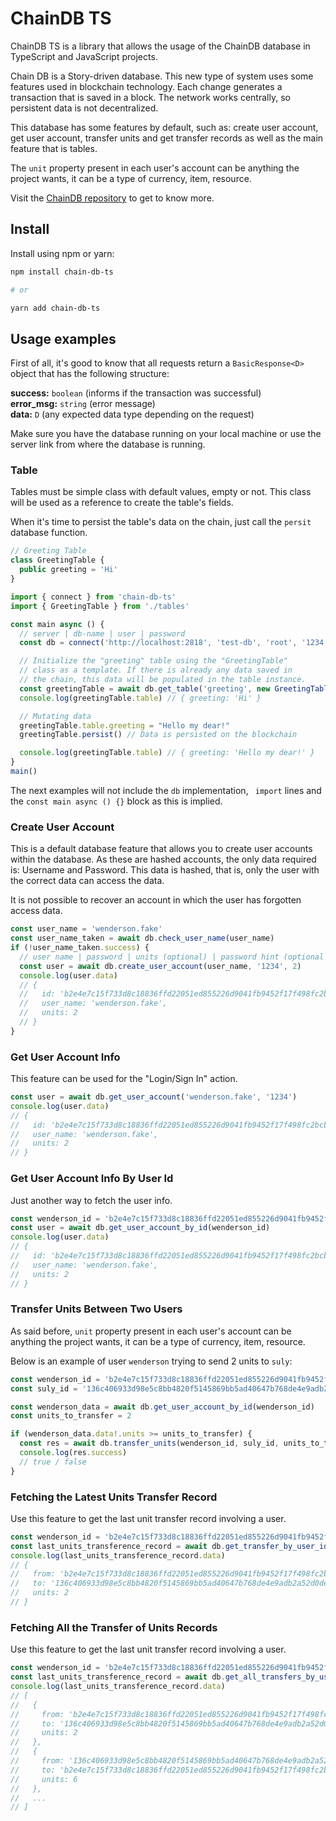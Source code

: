 # ChainDB TS

ChainDB TS is a library that allows the usage of the ChainDB database in TypeScript and JavaScript projects.

Chain DB is a Story-driven database. This new type of system uses some features used in blockchain technology. Each change generates a transaction that is saved in a block. The network works centrally, so persistent data is not decentralized.

This database has some features by default, such as: create user account, get user account, transfer units and get transfer records as well as the main feature that is tables.

The `unit` property present in each user's account can be anything the project wants, it can be a type of currency, item, resource.

Visit the [ChainDB repository](https://github.com/wpdas/chain-db) to get to know more.

## Install

Install using npm or yarn:

```sh
npm install chain-db-ts

# or

yarn add chain-db-ts
```

## Usage examples

First of all, it's good to know that all requests return a `BasicResponse<D>` object that has the following structure:

**success:** `boolean` (informs if the transaction was successful) <br/>
**error_msg:** `string` (error message) <br/>
**data:** `D` (any expected data type depending on the request) <br/>

Make sure you have the database running on your local machine or use the server link from where the database is running.

### Table

Tables must be simple class with default values, empty or not. This class will be used as a reference to create the table's fields.

When it's time to persist the table's data on the chain, just call the `persit` database function.

```ts
// Greeting Table
class GreetingTable {
  public greeting = 'Hi'
}
```

```ts
import { connect } from 'chain-db-ts'
import { GreetingTable } from './tables'

const main async () {
  // server | db-name | user | password
  const db = connect('http://localhost:2818', 'test-db', 'root', '1234')

  // Initialize the "greeting" table using the "GreetingTable"
  // class as a template. If there is already any data saved in
  // the chain, this data will be populated in the table instance.
  const greetingTable = await db.get_table('greeting', new GreetingTable())
  console.log(greetingTable.table) // { greeting: 'Hi' }

  // Mutating data
  greetingTable.table.greeting = "Hello my dear!"
  greetingTable.persist() // Data is persisted on the blockchain

  console.log(greetingTable.table) // { greeting: 'Hello my dear!' }
}
main()
```

The next examples will not include the `db` implementation, ` import` lines and the `const main async () {}` block as this is implied.

### Create User Account

This is a default database feature that allows you to create user accounts within the database. As these are hashed accounts, the only data required is: Username and Password. This data is hashed, that is, only the user with the correct data can access the data.

It is not possible to recover an account in which the user has forgotten access data.

```ts
const user_name = 'wenderson.fake'
const user_name_taken = await db.check_user_name(user_name)
if (!user_name_taken.success) {
  // user name | password | units (optional) | password hint (optional - may be used in the future versions)
  const user = await db.create_user_account(user_name, '1234', 2)
  console.log(user.data)
  // {
  //   id: 'b2e4e7c15f733d8c18836ffd22051ed855226d9041fb9452f17f498fc2bcbce3',
  //   user_name: 'wenderson.fake',
  //   units: 2
  // }
}
```

### Get User Account Info

This feature can be used for the "Login/Sign In" action.

```ts
const user = await db.get_user_account('wenderson.fake', '1234')
console.log(user.data)
// {
//   id: 'b2e4e7c15f733d8c18836ffd22051ed855226d9041fb9452f17f498fc2bcbce3',
//   user_name: 'wenderson.fake',
//   units: 2
// }
```

### Get User Account Info By User Id

Just another way to fetch the user info.

```ts
const wenderson_id = 'b2e4e7c15f733d8c18836ffd22051ed855226d9041fb9452f17f498fc2bcbce3'
const user = await db.get_user_account_by_id(wenderson_id)
console.log(user.data)
// {
//   id: 'b2e4e7c15f733d8c18836ffd22051ed855226d9041fb9452f17f498fc2bcbce3',
//   user_name: 'wenderson.fake',
//   units: 2
// }
```

### Transfer Units Between Two Users

As said before, `unit` property present in each user's account can be anything the project wants, it can be a type of currency, item, resource.

Below is an example of user `wenderson` trying to send 2 units to `suly`:

```ts
const wenderson_id = 'b2e4e7c15f733d8c18836ffd22051ed855226d9041fb9452f17f498fc2bcbce3'
const suly_id = '136c406933d98e5c8bb4820f5145869bb5ad40647b768de4e9adb2a52d0dea2f'

const wenderson_data = await db.get_user_account_by_id(wenderson_id)
const units_to_transfer = 2

if (wenderson_data.data!.units >= units_to_transfer) {
  const res = await db.transfer_units(wenderson_id, suly_id, units_to_transfer)
  console.log(res.success)
  // true / false
}
```

### Fetching the Latest Units Transfer Record

Use this feature to get the last unit transfer record involving a user.

```ts
const wenderson_id = 'b2e4e7c15f733d8c18836ffd22051ed855226d9041fb9452f17f498fc2bcbce3'
const last_units_transference_record = await db.get_transfer_by_user_id(wenderson_id)
console.log(last_units_transference_record.data)
// {
//   from: 'b2e4e7c15f733d8c18836ffd22051ed855226d9041fb9452f17f498fc2bcbce3',
//   to: '136c406933d98e5c8bb4820f5145869bb5ad40647b768de4e9adb2a52d0dea2f',
//   units: 2
// }
```

### Fetching All the Transfer of Units Records

Use this feature to get the last unit transfer record involving a user.

```ts
const wenderson_id = 'b2e4e7c15f733d8c18836ffd22051ed855226d9041fb9452f17f498fc2bcbce3'
const last_units_transference_record = await db.get_all_transfers_by_user_id(wenderson_id)
console.log(last_units_transference_record.data)
// [
//   {
//     from: 'b2e4e7c15f733d8c18836ffd22051ed855226d9041fb9452f17f498fc2bcbce3',
//     to: '136c406933d98e5c8bb4820f5145869bb5ad40647b768de4e9adb2a52d0dea2f',
//     units: 2
//   },
//   {
//     from: '136c406933d98e5c8bb4820f5145869bb5ad40647b768de4e9adb2a52d0dea2f',
//     to: 'b2e4e7c15f733d8c18836ffd22051ed855226d9041fb9452f17f498fc2bcbce3',
//     units: 6
//   },
//   ...
// ]
```
